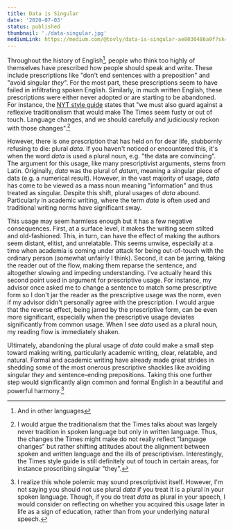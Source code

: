 ```yaml
---
title: Data is Singular
date: '2020-07-03'
status: published
thumbnail: './data-singular.jpg'
mediumLink: https://medium.com/@tovly/data-is-singular-ae8030486a9f?sk=59dfc38bdbb5a252f8aede99312cf886
---
```


Throughout the history of English[^1], people who think too highly of themselves have prescribed how people should speak and write. These include prescriptions like "don't end sentences with a preposition" and "avoid singular _they_". For the most part, these prescriptions seem to have failed in infiltrating spoken English. Similarly, in much written English, these prescriptions were either never adopted or are starting to be abandoned. For instance, the [NYT style guide](https://books.google.com/books?id=o2E5BgAAQBAJ) states that "we must also guard against a reflexive traditionalism that would make The Times seem fusty or out of touch. Language changes, and we should carefully and judiciously reckon with those changes".[^2] 

However, there is one prescription that has held on for dear life, stubbornly refusing to die: plural _data_. If you haven't noticed or encountered this, it's when the word _data_ is used a plural noun, e.g. "the data are convincing". The argument for this usage, like many prescriptivist arguments, stems from Latin. Originally, _data_ was the plural of _datum_, meaning a singular piece of data (e.g. a numerical result). However, in the vast majority of usage, _data_ has come to be viewed as a mass noun meaning "information" and thus treated as singular. Despite this shift, plural usages of _data_ abound. Particularly in academic writing, where the term _data_ is often used and traditional writing norms have significant sway.

This usage may seem harmless enough but it has a few negative consequences. First, at a surface level, it makes the writing seem stilted and old-fashioned. This, in turn, can have the effect of making the authors seem distant, elitist, and unrelatable. This seems unwise, especially at a time when academia is coming under attack for being out-of-touch with the ordinary person (somewhat unfairly I think). Second, it can be jarring, taking the reader out of the flow, making them reparse the sentence, and altogether slowing and impeding understanding. I've actually heard this second point used in argument for prescriptive usage. For instance, my advisor once asked me to change a sentence to match some prescriptive form so I don't jar the reader as the prescriptive usage was the norm, even if my advisor didn't personally agree with the prescription. I would argue that the reverse effect, being jarred by the prescriptive form, can be even more significant, especially when the prescriptive usage deviates significantly from common usage. When I see _data_ used as a plural noun, my reading flow is immediately shaken.

Ultimately, abandoning the plural usage of _data_ could make a small step toward making writing, particularly academic writing, clear, relatable, and natural. Formal and academic writing have already made great strides in shedding some of the most onerous prescriptive shackles like avoiding singular _they_ and sentence-ending prepositions. Taking this one further step would significantly align common and formal English in a beautiful and powerful harmony.[^3]

[^1]: And in other languages
[^2]: I would argue the traditionalism that the Times talks about was largely never tradition in spoken language but only in written language. Thus, the changes the Times might make do not really reflect "language changes" but rather shifting attitudes about the alignment between spoken and written language and the ills of prescriptivism. Interestingly, the Times style guide is still definitely out of touch in certain areas, for instance proscribing singular "they".
[^3]: I realize this whole polemic may sound prescriptivist itself. However, I'm not saying you should not use plural _data_ if you treat it is a plural in your spoken language. Though, if you do treat _data_ as plural in your speech, I would consider on reflecting on whether you acquired this usage later in life as a sign of education, rather than from your underlying natural speech.
